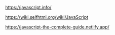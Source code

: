 https://javascript.info/

https://wiki.selfhtml.org/wiki/JavaScript

https://javascript-the-complete-guide.netlify.app/
